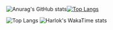 ![Anurag's GitHub stats](https://github-readme-stats.vercel.app/api?username=wong-ziyi&show=reviews,discussions_started,discussions_answered,prs_merged,prs_merged_percentage\&show_icons=true\&title_color=fff\&icon_color=79ff97\&text_color=9f9f9f\&bg_color=151515)[![Top Langs](https://github-readme-stats.vercel.app/api/top-langs/?username=wong-ziyi\&layout=donut-vertical)](https://github.com/anuraghazra/github-readme-stats)




![Top Langs](https://github-readme-stats.vercel.app/api/top-langs/?username=wong-ziyi&langs_count=7\&title_color=fff\&icon_color=79ff97\&text_color=9f9f9f\&bg_color=151515)
![Harlok's WakaTime stats](https://github-readme-stats.vercel.app/api/wakatime?username=ffflabs\&layout=compact\&title_color=fff\&icon_color=79ff97\&text_color=9f9f9f\&bg_color=151515)

